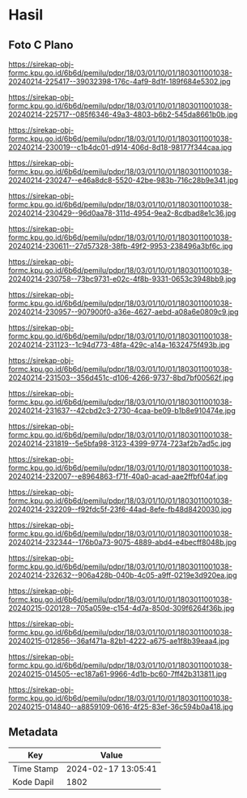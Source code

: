# Hasil

## Foto C Plano

https://sirekap-obj-formc.kpu.go.id/6b6d/pemilu/pdpr/18/03/01/10/01/1803011001038-20240214-225417--39032398-176c-4af9-8d1f-189f684e5302.jpg

https://sirekap-obj-formc.kpu.go.id/6b6d/pemilu/pdpr/18/03/01/10/01/1803011001038-20240214-225717--085f6346-49a3-4803-b6b2-545da8661b0b.jpg

https://sirekap-obj-formc.kpu.go.id/6b6d/pemilu/pdpr/18/03/01/10/01/1803011001038-20240214-230019--c1b4dc01-d914-406d-8d18-98177f344caa.jpg

https://sirekap-obj-formc.kpu.go.id/6b6d/pemilu/pdpr/18/03/01/10/01/1803011001038-20240214-230247--e46a8dc8-5520-42be-983b-716c28b9e341.jpg

https://sirekap-obj-formc.kpu.go.id/6b6d/pemilu/pdpr/18/03/01/10/01/1803011001038-20240214-230429--96d0aa78-311d-4954-9ea2-8cdbad8e1c36.jpg

https://sirekap-obj-formc.kpu.go.id/6b6d/pemilu/pdpr/18/03/01/10/01/1803011001038-20240214-230611--27d57328-38fb-49f2-9953-238496a3bf6c.jpg

https://sirekap-obj-formc.kpu.go.id/6b6d/pemilu/pdpr/18/03/01/10/01/1803011001038-20240214-230758--73bc9731-e02c-4f8b-9331-0653c3948bb9.jpg

https://sirekap-obj-formc.kpu.go.id/6b6d/pemilu/pdpr/18/03/01/10/01/1803011001038-20240214-230957--907900f0-a36e-4627-aebd-a08a6e0809c9.jpg

https://sirekap-obj-formc.kpu.go.id/6b6d/pemilu/pdpr/18/03/01/10/01/1803011001038-20240214-231123--1c94d773-48fa-429c-a14a-1632475f493b.jpg

https://sirekap-obj-formc.kpu.go.id/6b6d/pemilu/pdpr/18/03/01/10/01/1803011001038-20240214-231503--356d451c-d106-4266-9737-8bd7bf00562f.jpg

https://sirekap-obj-formc.kpu.go.id/6b6d/pemilu/pdpr/18/03/01/10/01/1803011001038-20240214-231637--42cbd2c3-2730-4caa-be09-b1b8e910474e.jpg

https://sirekap-obj-formc.kpu.go.id/6b6d/pemilu/pdpr/18/03/01/10/01/1803011001038-20240214-231819--5e5bfa98-3123-4399-9774-723af2b7ad5c.jpg

https://sirekap-obj-formc.kpu.go.id/6b6d/pemilu/pdpr/18/03/01/10/01/1803011001038-20240214-232007--e8964863-f71f-40a0-acad-aae2ffbf04af.jpg

https://sirekap-obj-formc.kpu.go.id/6b6d/pemilu/pdpr/18/03/01/10/01/1803011001038-20240214-232209--f92fdc5f-23f6-44ad-8efe-fb48d8420030.jpg

https://sirekap-obj-formc.kpu.go.id/6b6d/pemilu/pdpr/18/03/01/10/01/1803011001038-20240214-232344--176b0a73-9075-4889-abd4-e4becff8048b.jpg

https://sirekap-obj-formc.kpu.go.id/6b6d/pemilu/pdpr/18/03/01/10/01/1803011001038-20240214-232632--906a428b-040b-4c05-a9ff-0219e3d920ea.jpg

https://sirekap-obj-formc.kpu.go.id/6b6d/pemilu/pdpr/18/03/01/10/01/1803011001038-20240215-020128--705a059e-c154-4d7a-850d-309f6264f36b.jpg

https://sirekap-obj-formc.kpu.go.id/6b6d/pemilu/pdpr/18/03/01/10/01/1803011001038-20240215-012856--36af471a-82b1-4222-a675-ae1f8b39eaa4.jpg

https://sirekap-obj-formc.kpu.go.id/6b6d/pemilu/pdpr/18/03/01/10/01/1803011001038-20240215-014505--ec187a61-9966-4d1b-bc60-7ff42b313811.jpg

https://sirekap-obj-formc.kpu.go.id/6b6d/pemilu/pdpr/18/03/01/10/01/1803011001038-20240215-014840--a8859109-0616-4f25-83ef-36c594b0a418.jpg


## Metadata

| Key        | Value               |
| ---------- | ------------------- |
| Time Stamp | 2024-02-17 13:05:41 |
| Kode Dapil | 1802                |



